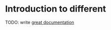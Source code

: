 # Introduction to different

TODO: write [great documentation](http://jacobian.org/writing/what-to-write/)
